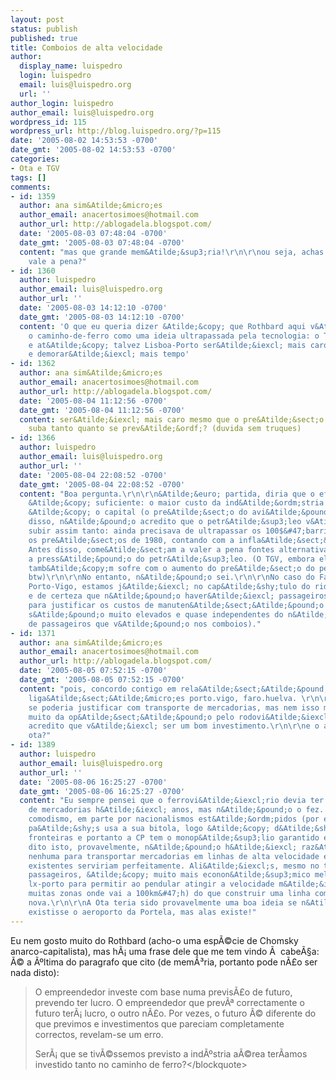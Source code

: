 ```yaml
---
layout: post
status: publish
published: true
title: Comboios de alta velocidade
author:
  display_name: luispedro
  login: luispedro
  email: luis@luispedro.org
  url: ''
author_login: luispedro
author_email: luis@luispedro.org
wordpress_id: 115
wordpress_url: http://blog.luispedro.org/?p=115
date: '2005-08-02 14:53:53 -0700'
date_gmt: '2005-08-02 14:53:53 -0700'
categories:
- Ota e TGV
tags: []
comments:
- id: 1359
  author: ana sim&Atilde;&micro;es
  author_email: anacertosimoes@hotmail.com
  author_url: http://ablogadela.blogspot.com/
  date: '2005-08-03 07:48:04 -0700'
  date_gmt: '2005-08-03 07:48:04 -0700'
  content: "mas que grande mem&Atilde;&sup3;ria!\r\n\r\nou seja, achas que o risco
    vale a pena?"
- id: 1360
  author: luispedro
  author_email: luis@luispedro.org
  author_url: ''
  date: '2005-08-03 14:12:10 -0700'
  date_gmt: '2005-08-03 14:12:10 -0700'
  content: 'O que eu queria dizer &Atilde;&copy; que Rothbard aqui v&Atilde;&ordf;
    o caminho-de-ferro como uma ideia ultrapassada pela tecnologia: o TGV Lisboa-Madrid
    e at&Atilde;&copy; talvez Lisboa-Porto ser&Atilde;&iexcl; mais caro que o avi&Atilde;&pound;o
    e demorar&Atilde;&iexcl; mais tempo'
- id: 1362
  author: ana sim&Atilde;&micro;es
  author_email: anacertosimoes@hotmail.com
  author_url: http://ablogadela.blogspot.com/
  date: '2005-08-04 11:12:56 -0700'
  date_gmt: '2005-08-04 11:12:56 -0700'
  content: ser&Atilde;&iexcl; mais caro mesmo que o pre&Atilde;&sect;o do petr&Atilde;&sup3;leo
    suba tanto quanto se prev&Atilde;&ordf;? (duvida sem truques)
- id: 1366
  author: luispedro
  author_email: luis@luispedro.org
  author_url: ''
  date: '2005-08-04 22:08:52 -0700'
  date_gmt: '2005-08-04 22:08:52 -0700'
  content: "Boa pergunta.\r\n\r\n&Atilde;&euro; partida, diria que o efeito n&Atilde;&pound;o
    &Atilde;&copy; suficiente: o maior custo da ind&Atilde;&ordm;stria a&Atilde;&copy;rea
    &Atilde;&copy; o capital (o pre&Atilde;&sect;o do avi&Atilde;&pound;o). Al&Atilde;&copy;m
    disso, n&Atilde;&pound;o acredito que o petr&Atilde;&sup3;leo v&Atilde;&iexcl;
    subir assim tanto: ainda precisava de ultrapassar os 100$&#47;barril para passar
    os pre&Atilde;&sect;os de 1980, contando com a infla&Atilde;&sect;&Atilde;&pound;o.
    Antes disso, come&Atilde;&sect;am a valer a pena fontes alternativas o que tira
    a press&Atilde;&pound;o do petr&Atilde;&sup3;leo. (O TGV, embora el&Atilde;&copy;ctrico,
    tamb&Atilde;&copy;m sofre com o aumento do pre&Atilde;&sect;o do petr&Atilde;&sup3;leo,
    btw)\r\n\r\nNo entanto, n&Atilde;&pound;o sei.\r\n\r\nNo caso do Faro-Huelva ou
    Porto-Vigo, estamos j&Atilde;&iexcl; no cap&Atilde;&shy;tulo do rid&Atilde;&shy;culo
    e de certeza que n&Atilde;&pound;o haver&Atilde;&iexcl; passageiros suficientes
    para justificar os custos de manuten&Atilde;&sect;&Atilde;&pound;o da rede (que
    s&Atilde;&pound;o muito elevados e quase independentes do n&Atilde;&ordm;mero
    de passageiros que v&Atilde;&pound;o nos comboios)."
- id: 1371
  author: ana sim&Atilde;&micro;es
  author_email: anacertosimoes@hotmail.com
  author_url: http://ablogadela.blogspot.com/
  date: '2005-08-05 07:52:15 -0700'
  date_gmt: '2005-08-05 07:52:15 -0700'
  content: "pois, concordo contigo em rela&Atilde;&sect;&Atilde;&pound;o &Atilde;&nbsp;s
    liga&Atilde;&sect;&Atilde;&micro;es porto.vigo, faro.huelva. \r\n\r\nat&Atilde;&copy;
    se poderia justificar com transporte de mercadorias, mas nem isso me parece.\r\n\r\ngosto
    muito da op&Atilde;&sect;&Atilde;&pound;o pelo rodovi&Atilde;&iexcl;rio, mas n&Atilde;&pound;o
    acredito que v&Atilde;&iexcl; ser um bom investimento.\r\n\r\ne o aeroporto da
    ota?"
- id: 1389
  author: luispedro
  author_email: luis@luispedro.org
  author_url: ''
  date: '2005-08-06 16:25:27 -0700'
  date_gmt: '2005-08-06 16:25:27 -0700'
  content: "Eu sempre pensei que o ferrovi&Atilde;&iexcl;rio devia ter atacado o mercado
    de mercadorias h&Atilde;&iexcl; anos, mas n&Atilde;&pound;o o fez. Em parte, por
    comodismo, em parte por nacionalismos est&Atilde;&ordm;pidos (por exemplo, cada
    pa&Atilde;&shy;s usa a sua bitola, logo &Atilde;&copy; d&Atilde;&shy;ficil atrevessar
    fronteiras e portanto a CP tem o monop&Atilde;&sup3;lio garantido em .pt).\r\n\r\nTendo
    dito isto, provavelmente, n&Atilde;&pound;o h&Atilde;&iexcl; raz&Atilde;&pound;o
    nenhuma para transportar mercadorias em linhas de alta velocidade e as linhas
    existentes serviriam perfeitamente. Ali&Atilde;&iexcl;s, mesmo no transporte de
    passageiros, &Atilde;&copy; muito mais econon&Atilde;&sup3;mico melhorar a linha
    lx-porto para permitir ao pendular atingir a velocidade m&Atilde;&iexcl;xima (h&Atilde;&iexcl;
    muitas zonas onde vai a 100km&#47;h) do que construir uma linha completamente
    nova.\r\n\r\nA Ota teria sido provavelmente uma boa ideia se n&Atilde;&pound;o
    existisse o aeroporto da Portela, mas alas existe!"
---
```

<p>Eu nem gosto muito do Rothbard (acho-o uma esp&Atilde;&copy;cie de Chomsky anarco-capitalista), mas h&Atilde;&iexcl; uma frase dele que me tem vindo &Atilde;&nbsp; cabe&Atilde;&sect;a: &Atilde;&copy; a &Atilde;&ordm;ltima do paragrafo que cito (de mem&Atilde;&sup3;ria, portanto pode n&Atilde;&pound;o ser nada disto):</p>
<blockquote><p>O empreendedor investe com base numa previs&Atilde;&pound;o de futuro, prevendo ter lucro. O empreendedor que prev&Atilde;&ordf; correctamente o futuro ter&Atilde;&iexcl; lucro, o outro n&Atilde;&pound;o. Por vezes, o futuro &Atilde;&copy; diferente do que previmos e investimentos que pareciam completamente correctos, revelam-se um erro.</p>
<p>Ser&Atilde;&iexcl; que se tiv&Atilde;&copy;ssemos previsto a ind&Atilde;&ordm;stria a&Atilde;&copy;rea ter&Atilde;&shy;amos investido tanto no caminho de ferro?<&#47;blockquote></p>
